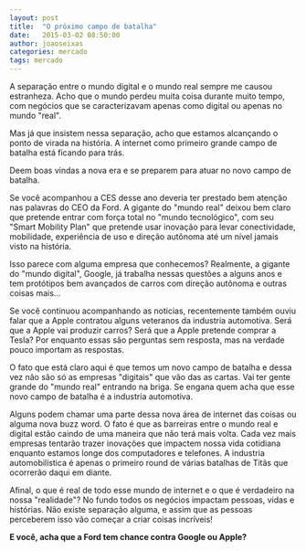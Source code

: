 ```yaml
---
layout: post
title:  "O próximo campo de batalha"
date:   2015-03-02 08:50:00
author: joaoseixas
categories: mercado
tags: mercado
---
```


A separação entre o mundo digital e o mundo real sempre me causou estranheza. Acho que o mundo perdeu muita coisa durante muito tempo, com negócios que se caracterizavam apenas como digital ou apenas no mundo "real".

Mas já que insistem nessa separação, acho que estamos alcançando o ponto de virada na história. A internet como primeiro grande campo de batalha está ficando para trás.

Deem boas vindas a nova era e se preparem para atuar no novo campo de batalha.

Se você acompanhou a CES desse ano deveria ter prestado bem atenção nas palavras do CEO da Ford. A gigante do "mundo real" deixou bem claro que pretende entrar com força total no "mundo tecnológico", com seu "Smart Mobility Plan" que pretende usar inovação para levar conectividade, mobilidade, experiência de uso e direção autônoma até um nível jamais visto na história.

Isso parece com alguma empresa que conhecemos? Realmente, a gigante do "mundo digital", Google, já trabalha nessas questões a alguns anos e tem protótipos bem avançados de carros com direção autônoma e outras coisas mais...

Se você continuou acompanhando as noticias, recentemente também ouviu falar que a Apple contratou alguns veteranos da industria automotiva. Será que a Apple vai produzir carros? Será que a Apple pretende comprar a Tesla? Por enquanto essas são perguntas sem resposta, mas na verdade pouco importam as respostas.

O fato que está claro aqui é que temos um novo campo de batalha e dessa vez não são só as empresas "digitais" que vão das as cartas. Vai ter gente grande do "mundo real" entrando na briga. Se engana quem acha que esse novo campo de batalha é a industria automotiva.

Alguns podem chamar uma parte dessa nova área de internet das coisas ou alguma nova buzz word. O fato é que as barreiras entre o mundo real e digital estão caindo de uma maneira que não terá mais volta. Cada vez mais empresas tentarão trazer inovações que impactem nossa vida cotidiana enquanto estamos longe dos computadores e telefones. A industria automobilística é apenas o primeiro round de várias batalhas de Titãs que ocorrerão daqui em diante.

Afinal, o que é real de todo esse mundo de internet e o que é verdadeiro na nossa "realidade"? No fundo todos os negócios impactam pessoas, vidas e histórias. Não existe separação alguma, e assim que as pessoas perceberem isso vão começar a criar coisas incríveis!

**E você, acha que a Ford tem chance contra Google ou Apple?**
